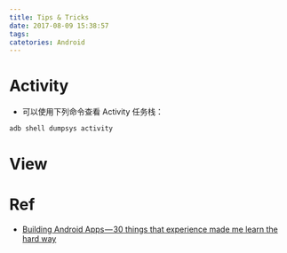 ```yaml
---
title: Tips & Tricks
date: 2017-08-09 15:38:57
tags:
catetories: Android
---
```


<!-- more  -->

# Activity

* 可以使用下列命令查看 Activity 任务栈：

```cmd
adb shell dumpsys activity
```

# View

# Ref

* [Building Android Apps — 30 things that experience made me learn the hard way](https://medium.com/@cesarmcferreira/building-android-apps-30-things-that-experience-made-me-learn-the-hard-way-313680430bf9)